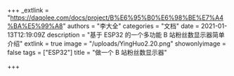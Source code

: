 +++
_extlink = "https://daqolee.com/docs/project/B%E6%95%B0%E6%98%BE%E7%A4%BA%E5%99%A8"
authors = "李大全"
categories = "文档"
date = 2021-01-13T12:19:09Z
description = "基于 ESP32 的一个多功能 B 站粉丝数显示器简单介绍"
extlink = true
image = "/uploads/YingHuo2.20.png"
showonlyimage = false
tags = ["ESP32"]
title = "做一个 B 站粉丝数显示器"

+++
